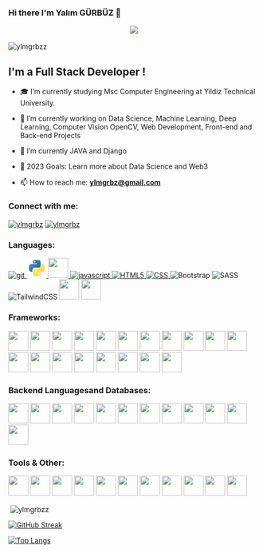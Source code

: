 ### Hi there I'm Yalım GÜRBÜZ 👋

<p align="middle"><img src="https://media1.giphy.com/media/XO8RMtRaK73isIt0i2/giphy.gif?cid=ecf05e47u1e45ix7bgnz62x51ywyr81hvq3chm1tnwce9p9l&rid=giphy.gif&ct=g" width="200px"></h2> 
<p align="left"> <img src="https://komarev.com/ghpvc/?username=ertgrulyksk&label=Profile%20views&color=0e75b6&style=flat" alt="ylmgrbzz" /> </p>

## I'm a Full Stack Developer !

- 🎓 I’m currently studying Msc Computer Engineering at Yildiz Technical University.
- 🔭 I’m currently working on Data Science, Machine Learning, Deep Learning, Computer Vision OpenCV, Web Development, Front-end and Back-end Projects
- 🌱 I’m currently JAVA and Django
- 🥅 2023 Goals: Learn more about Data Science and  Web3

- 📫 How to reach me: **ylmgrbz@gmail.com**
<h3 align="left">Connect with me:</h3>
<p align="left">
 
<a href="https://www.linkedin.com/in/ylmgrbz/" target="blank"><img align="center" src="https://upload.wikimedia.org/wikipedia/commons/8/81/LinkedIn_icon.svg" alt="ylmgrbz" height="30" width="40" /></a>
<a href="https://instagram.com/ylmgrbz" target="blank"><img align="center" src="https://upload.wikimedia.org/wikipedia/commons/9/95/Instagram_logo_2022.svg" alt="ylmgrbz" height="30" width="40" /></a>  
</p>

<h3 align="left">Languages:</h3>
<p align="left"></a> <a href="https://git-scm.com/" target="_blank"> <img src="https://www.vectorlogo.zone/logos/git-scm/git-scm-icon.svg" alt="git" width="40" height="40"/> </a> <a href="https://www.python.org" target="_blank"> <img src="https://raw.githubusercontent.com/devicons/devicon/master/icons/python/python-original.svg" alt="python" width="40" height="40"/> </a> <a href="https://www.javascript.com/" target="_blank"> <img src="https://1000logos.net/wp-content/uploads/2020/09/Java-Emblem.jpg" width="40" height="40"/>
 <img src="https://upload.wikimedia.org/wikipedia/commons/thumb/9/99/Unofficial_JavaScript_logo_2.svg/1200px-Unofficial_JavaScript_logo_2.svg.png" alt="javascript" width="40" height="40"/> </a> <a href="https://html.com/" target="_blank"> <img src="https://encrypted-tbn0.gstatic.com/images?q=tbn:ANd9GcQpngGRjYX1ca7qAADU3K6eGLj7ShQE3L2otdzfryl_Y9Ht2QRoQKYQbsXd36XIxMbYOw0&usqp=CAU" alt="HTML5" width="40" height="40"/> </a> <a href="" target="_blank"> <img src="https://upload.wikimedia.org/wikipedia/commons/thumb/d/d5/CSS3_logo_and_wordmark.svg/1200px-CSS3_logo_and_wordmark.svg.png" alt="CSS" width="40" height="40"/> </a>
<img src="https://upload.wikimedia.org/wikipedia/commons/thumb/b/b2/Bootstrap_logo.svg/1200px-Bootstrap_logo.svg.png" alt="Bootstrap" width="40" height="40"/>
</a>
<img src="https://upload.wikimedia.org/wikipedia/commons/thumb/9/96/Sass_Logo_Color.svg/1200px-Sass_Logo_Color.svg.png" alt="SASS" width="40" height="40"/>
<img src="https://www.drupal.org/files/project-images/screenshot_361.png" alt="TailwindCSS" width="40" height="40"/>
<img src="https://upload.wikimedia.org/wikipedia/commons/thumb/9/9a/Visual_Studio_Code_1.35_icon.svg/2048px-Visual_Studio_Code_1.35_icon.svg.png" width="40" height="40"/>
 <img src="https://miro.medium.com/max/300/0*goJuBKoyL-zZX4RB.png" width="40" height="40"/> 

</p>
<h3 align="left">Frameworks:</h3>
<p align="left">
<img src="https://encrypted-tbn0.gstatic.com/images?q=tbn:ANd9GcQc2Y2gmQB5zuaBd1AfN_AyEgoTgxPF65i7GwlvrbnnP_RUlubieG19WFnonCtS4ZfAox4&usqp=CAU" width="40" height="40"/>
<img src="https://images.g2crowd.com/uploads/product/image/large_detail/large_detail_f0b606abb6d19089febc9faeeba5bc05/nodejs-development-services.png" width="40" height="40"/> 
 <img src="https://expressjs.com/images/express-facebook-share.png" width="40" height="40"/> 
 <img src="https://www.rlogical.com/wp-content/uploads/2021/08/Rlogical-Blog-Images-thumbnail.png" width="40" height="40"/> 
 <img src="https://caglarbostanci.com.tr/wp-content/uploads/2017/06/jquery-kucuk-icerik-caglarbostanci-com-tr.png" width="40" height="40"/> 
 <img src="https://www.fullstackpython.com/img/logos/django.png" width="40" height="40"/> 
 <img src="https://cdn.filestackcontent.com/GgTFAbNTtiA09pWpwLAz" width="40" height="40"/> 
 <img src="https://upload.wikimedia.org/wikipedia/commons/thumb/3/31/NumPy_logo_2020.svg/1200px-NumPy_logo_2020.svg.png" width="40" height="40"/> 
 <img src="https://upload.wikimedia.org/wikipedia/commons/thumb/0/05/Scikit_learn_logo_small.svg/1200px-Scikit_learn_logo_small.svg.png" width="40" height="40"/> 
 <img src="https://avatars.githubusercontent.com/u/22799945?s=200&v=4" width="40" height="40"/> 
 <img src="https://matplotlib.org/3.1.1/_static/logo2_compressed.svg" width="40" height="40"/> 
  <img src="https://res.cloudinary.com/dyd911kmh/image/upload/v1640050215/image27_frqkzv.png" width="40" height="40"/> 
 <img src="https://miro.medium.com/max/964/0*tVCene42rgUTNv9Q.png" width="40" height="40"/> 
 <img src="https://upload.wikimedia.org/wikipedia/commons/thumb/2/2d/Tensorflow_logo.svg/1200px-Tensorflow_logo.svg.png" width="40" height="40"/> 
  <img src="https://upload.wikimedia.org/wikipedia/commons/thumb/a/ae/Keras_logo.svg/1200px-Keras_logo.svg.png" width="40" height="40"/> 
  <img src="https://upload.wikimedia.org/wikipedia/commons/thumb/1/10/PyTorch_logo_icon.svg/640px-PyTorch_logo_icon.svg.png" width="40" height="40"/>
  <img src="https://upload.wikimedia.org/wikipedia/commons/thumb/3/32/OpenCV_Logo_with_text_svg_version.svg/1200px-OpenCV_Logo_with_text_svg_version.svg.png" width="40" height="40"/>
  <img src="https://bentego.com/wp-content/uploads/2022/03/xx.png" width="40" height="40"/> 

  <img src="https://img.freepik.com/premium-vector/artificial-intelligence-concept-circuit-board-background-with-ai-logo-illustration_257312-1368.jpg?w=2000" width="40" height="40"/> 
</p>
<h3 align="left">Backend Languagesand Databases:</h3>
<p align="left">
<img src="https://w7.pngwing.com/pngs/170/924/png-transparent-microsoft-sql-server-microsoft-azure-sql-database-microsoft-text-logo-microsoft-azure.png" width="40" height="40"/>
<img src="https://my.trocaire.edu/wp-content/uploads/2016/12/pl-sql.png" width="40" height="40"/> 
 <img src="https://upload.wikimedia.org/wikipedia/commons/thumb/3/38/SQLite370.svg/1280px-SQLite370.svg.png" width="40" height="40"/> 
 <img src="https://download.logo.wine/logo/MySQL/MySQL-Logo.wine.png" width="40" height="40"/> 
 <img src="https://w7.pngwing.com/pngs/173/36/png-transparent-postgresql-logo-computer-software-database-open-source-s-text-head-snout.png" width="40" height="40"/> 
 <img src="https://sybyl.com/wp-content/uploads/2019/11/Oracle-Logo-For-Website.png" width="40" height="40"/> 
 <img src="https://upload.wikimedia.org/wikipedia/commons/thumb/9/93/MongoDB_Logo.svg/2560px-MongoDB_Logo.svg.png" width="40" height="40"/> 
 <img src="https://upload.wikimedia.org/wikipedia/commons/thumb/3/37/Firebase_Logo.svg/1280px-Firebase_Logo.svg.png" width="40" height="40"/> 
 <img src="https://files.cdata.com/media/media/i3nhanbw/20191018-dynamodb-performance-0.png" width="40" height="40"/> 
 <img src="http://ww1.prweb.com/prfiles/2017/04/12/15013279/gI_62552_200x200_360%20logo.png" width="40" height="40"/>
  <img src="https://uxwing.com/wp-content/themes/uxwing/download/web-app-development/rest-api-icon.png" width="40" height="40"/> 
 <img src="https://www.snmpcenter.com/wp-content/uploads/2016/10/RESTful-API-logo-for-light-bg.png" width="40" height="40"/> 

</p>
<h3 align="left">Tools & Other:</h3>
<p align="left">
<img src="https://w7.pngwing.com/pngs/147/242/png-transparent-amazon-com-logo-amazon-web-services-amazon-elastic-compute-cloud-amazon-virtual-private-cloud-cloud-computing-text-orange-logo.png" width="40" height="40"/>
<img src="https://imonezaprod.blob.core.windows.net/wp-assets/2014/09/azure-cloud-logo.png" width="40" height="40"/> 
 <img src="https://www.gstatic.com/devrel-devsite/prod/v04993a285e47ce7ae4bb513179c3071d4f2a8975b8f303b510c516323adf1b16/cloud/images/social-icon-google-cloud-1200-630.png" width="40" height="40"/> 
 <img src="https://www.docker.com/wp-content/uploads/2022/03/vertical-logo-monochromatic.png" width="40" height="40"/> 
 <img src="https://upload.wikimedia.org/wikipedia/commons/thumb/3/39/Kubernetes_logo_without_workmark.svg/1200px-Kubernetes_logo_without_workmark.svg.png" width="40" height="40"/> 
 <img src="https://www.seguetech.com/wp-content/uploads/2015/08/segue-blog-segue-blog-problems-adopting-agile-development.png" width="40" height="40"/> 
 <img src="https://www.zend.com/sites/default/files/image/2019-09/logo-jenkins.jpg" width="40" height="40"/> 
 <img src="https://download.logo.wine/logo/Redis/Redis-Logo.wine.png" width="40" height="40"/> 
 <img src="https://upload.wikimedia.org/wikipedia/commons/thumb/5/53/Apache_kafka_wordtype.svg/2560px-Apache_kafka_wordtype.svg.png" width="40" height="40"/> 
 <img src="https://herve.beraud.io/images/blog/rabbitmq.png" width="40" height="40"/> 
  <img src="https://www.vectorlogo.zone/logos/socketio/socketio-ar21.png" width="40" height="40"/> 
</p>
<p>&nbsp;<img align="center" src="https://github-readme-stats.vercel.app/api?username=ylmgrbzz&show_icons=true&locale=en" alt="ylmgrbzz" /></p>

[![GitHub Streak](https://github-readme-streak-stats.herokuapp.com?user=ylmgrbzz&border_radius=80)](https://git.io/streak-stats)

[![Top Langs](https://github-readme-stats.vercel.app/api/top-langs/?username=ylmgrbzz&layout=compact)](https://github.com/ylmgrbzz/github-readme-stats)

